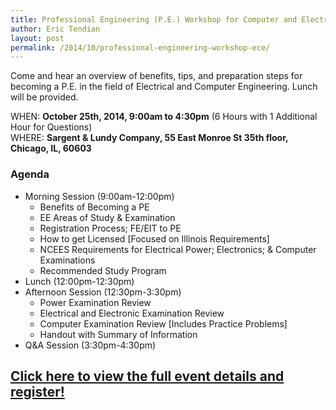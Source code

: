 ```yaml
---
title: Professional Engineering (P.E.) Workshop for Computer and Electrical Engineers
author: Eric Tendian
layout: post
permalink: /2014/10/professional-engineering-workshop-ece/
---
```


Come and hear an overview of benefits, tips, and preparation steps for becoming a P.E. in the field of Electrical and Computer Engineering. Lunch will be provided.

WHEN: **October 25th, 2014, 9:00am to 4:30pm** (6 Hours with 1 Additional Hour for Questions)<br>
WHERE: **Sargent & Lundy Company, 55 East Monroe St 35th floor, Chicago, IL, 60603**

### Agenda

* Morning Session (9:00am-12:00pm)
  * Benefits of Becoming a PE
  * EE Areas of Study & Examination
  * Registration Process; FE/EIT to PE
  * How to get Licensed [Focused on Illinois Requirements]
  * NCEES Requirements for Electrical Power; Electronics; & Computer Examinations
  * Recommended Study Program
* Lunch (12:00pm-12:30pm)
* Afternoon Session (12:30pm-3:30pm)
  * Power Examination Review
  * Electrical and Electronic Examination Review
  * Computer Examination Review [Includes Practice Problems]
  * Handout with Summary of Information
* Q&A Session (3:30pm-4:30pm)

## [Click here to view the full event details and register!](https://meetings.vtools.ieee.org/m/28407)
